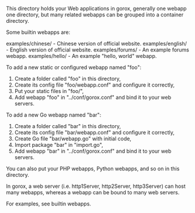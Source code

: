 This directory holds your Web applications in gorox, generally one webapp one
directory, but many related webapps can be grouped into a container directory.

Some builtin webapps are:

  examples/chinese/    - Chinese version of official website.
  examples/english/    - English version of official website.
  examples/forums/     - An example forums webapp.
  examples/hello/      - An example "hello, world" webapp.

To add a new static or configured webapp named "foo":

  1. Create a folder called "foo" in this directory,
  2. Create its config file "foo/webapp.conf" and configure it correctly,
  3. Put your static files in "foo/",
  4. Add webapp "foo" in "../conf/gorox.conf" and bind it to your web servers.

To add a new Go webapp named "bar":

  1. Create a folder called "bar" in this directory,
  2. Create its config file "bar/webapp.conf" and configure it correctly,
  3. Create Go file "bar/webapp.go" with initial code,
  4. Import package "bar" in "import.go",
  5. Add webapp "bar" in "../conf/gorox.conf" and bind it to your web servers.

You can also put your PHP webapps, Python webapps, and so on in this directory.

In gorox, a web server (i.e. http1Server, http2Server, http3Server) can host
many webapps, whereas a webapp can be bound to many web servers.

For examples, see builtin webapps.
